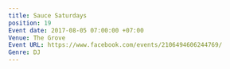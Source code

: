 ```yaml
---
title: Sauce Saturdays
position: 19
Event date: 2017-08-05 07:00:00 +07:00
Venue: The Grove
Event URL: https://www.facebook.com/events/2106494606244769/
Genre: DJ
---
```


